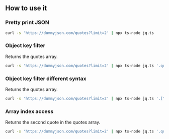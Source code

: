 ## How to use it

### Pretty print JSON
```bash
curl -s 'https://dummyjson.com/quotes?limit=2' | npx ts-node jq.ts
```

### Object key filter
Returns the quotes array.
```bash
curl -s 'https://dummyjson.com/quotes?limit=2' | npx ts-node jq.ts '.quotes'
```

### Object key filter different syntax
Returns the quotes array.
```bash
curl -s 'https://dummyjson.com/quotes?limit=2' | npx ts-node jq.ts '.["quotes"]'
```

### Array index access
Returns the second quote in the quotes array.
```bash
curl -s 'https://dummyjson.com/quotes?limit=2' | npx ts-node jq.ts '.quotes | [1]'
```


